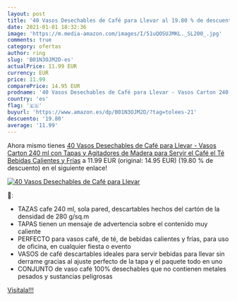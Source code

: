 ```yaml
---
layout: post
title: '40 Vasos Desechables de Café para Llevar al 19.80 % de descuento'
date: 2021-01-01 18:32:36
image: 'https://m.media-amazon.com/images/I/51uQOSUJMKL._SL200_.jpg'
comments: true
category: ofertas
author: ring
slug: 'B01N3OJM2D-es'
actualPrice: 11.99 EUR
currency: EUR
price: 11.99
comparePrice: 14.95 EUR
prodname: '40 Vasos Desechables de Café para Llevar - Vasos Carton 240 ml con Tapas y Agitadores de Madera para Servir el Café  el Té  Bebidas Calientes y Frías'
country: 'es'
flag: '🇪🇸'
buyurl: 'https://www.amazon.es/dp/B01N3OJM2D/?tag=tolees-21'
descuento: '19.80'
average: '11.99'
---
```


Ahora mismo tienes [40 Vasos Desechables de Café para Llevar - Vasos Carton 240 ml con Tapas y Agitadores de Madera para Servir el Café  el Té  Bebidas Calientes y Frías](https://www.amazon.es/dp/B01N3OJM2D/?tag=tolees-21) a 11.99 EUR (original: 14.95 EUR) (19.80 %  de descuento) en el siguiente enlace!

[![40 Vasos Desechables de Café para Llevar](https://m.media-amazon.com/images/I/51uQOSUJMKL._SL200_.jpg)](https://www.amazon.es/dp/B01N3OJM2D/?tag=tolees-21)

🔎:

- TAZAS cafe 240 ml, sola pared, descartables hechos del cartón de la densidad de 280 g/sq.m
- TAPAS tienen un mensaje de advertencia sobre el contenido muy caliente
- PERFECTO para vasos café, de té, de bebidas calientes y frías, para uso de oficina, en cualquier fiesta o evento
- VASOS de café descartables ideales para servir bebidas para llevar sin derrame gracias al ajuste perfecto de la tapa y el paquete todo en uno
- CONJUNTO de vaso café 100% desechables que no contienen metales pesados y sustancias peligrosas

[Visítala!!!](https://www.amazon.es/dp/B01N3OJM2D/?tag=tolees-21)
